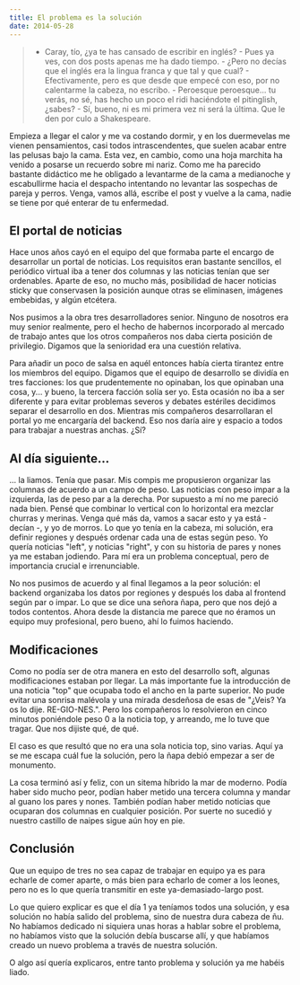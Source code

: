 ```yaml
---
title: El problema es la solución
date: 2014-05-28
---
```


> - Caray, tío, ¿ya te has cansado de escribir en inglés? - Pues ya ves, con dos posts apenas me ha dado tiempo. - ¿Pero no decías que el inglés era la lingua franca y que tal y que cual? - Efectivamente, pero es que desde que empecé con eso, por no calentarme la cabeza, no escribo. - Peroesque peroesque... tu verás, no sé, has hecho un poco el ridi haciéndote el pitinglish, ¿sabes? - Sí, bueno, ni es mi primera vez ni será la última. Que le den por culo a Shakespeare.


Empieza a llegar el calor y me va costando dormir, y en los duermevelas me vienen pensamientos, casi todos intrascendentes, que suelen acabar entre las pelusas bajo la cama. Esta vez, en cambio, como una hoja marchita ha venido a posarse un recuerdo sobre mi nariz. Como me ha parecido bastante didáctico me he obligado a levantarme de la cama a medianoche y escabullirme hacia el despacho intentando no levantar las sospechas de pareja y perros. Venga, vamos allá, escribe el post y vuelve a la cama, nadie se tiene por qué enterar de tu enfermedad.


## El portal de noticias

Hace unos años cayó en el equipo del que formaba parte el encargo de desarrollar un portal de noticias. Los requisitos eran bastante sencillos, el periódico virtual iba a tener dos columnas y las noticias tenían que ser ordenables. Aparte de eso, no mucho más, posibilidad de hacer noticias sticky que conservasen la posición aunque otras se eliminasen, imágenes embebidas, y algún etcétera.

Nos pusimos a la obra tres desarrolladores senior. Ninguno de nosotros era muy senior realmente, pero el hecho de habernos incorporado al mercado de trabajo antes que los otros compañeros nos daba cierta posición de privilegio. Digamos que la senioridad era una cuestión relativa.

Para añadir un poco de salsa en aquél entonces había cierta tirantez entre los miembros del equipo. Digamos que el equipo de desarrollo se dividía en tres facciones: los que prudentemente no opinaban, los que opinaban una cosa, y... y bueno, la tercera facción solía ser yo. Esta ocasión no iba a ser diferente y para evitar problemas severos y debates estériles decidimos separar el desarrollo en dos. Mientras mis compañeros desarrollaran el portal yo me encargaría del backend. Eso nos daría aire y espacio a todos para trabajar a nuestras anchas. ¿Sí?


## Al día siguiente...

... la liamos. Tenía que pasar. Mis compis me propusieron organizar las columnas de acuerdo a un campo de peso. Las noticias con peso impar a la izquierda, las de peso par a la derecha. Por supuesto a mí no me pareció nada bien. Pensé que combinar lo vertical con lo horizontal era mezclar churras y merinas. Venga qué más da, vamos a sacar esto y ya está - decían -, y yo de morros. Lo que yo tenía en la cabeza, mi solución, era definir regiones y después ordenar cada una de estas según peso. Yo quería noticias "left", y noticias "right", y con su historia de pares y nones ya me estaban jodiendo. Para mí era un problema conceptual, pero de importancia crucial e irrenunciable.

No nos pusimos de acuerdo y al final llegamos a la peor solución: el backend organizaba los datos por regiones y después los daba al frontend según par o impar. Lo que se dice una señora ñapa, pero que nos dejó a todos contentos. Ahora desde la distancia me parece que no éramos un equipo muy profesional, pero bueno, ahí lo fuimos haciendo.

## Modificaciones

Como no podía ser de otra manera en esto del desarrollo soft, algunas modificaciones estaban por llegar. La más importante fue la introducción de una noticia "top" que ocupaba todo el ancho en la parte superior. No pude evitar una sonrisa malévola y una mirada desdeñosa de esas de "¿Veis? Ya os lo dije. RE-GIO-NES.". Pero los compañeros lo resolvieron en cinco minutos poniéndole peso 0 a la noticia top, y arreando, me lo tuve que tragar. Que nos dijiste qué, de qué.

El caso es que resultó que no era una sola noticia top, sino varias. Aquí ya se me escapa cuál fue la solución, pero la ñapa debió empezar a ser de monumento.

La cosa terminó así y feliz, con un sitema híbrido la mar de moderno. Podía haber sido mucho peor, podían haber metido una tercera columna y mandar al guano los pares y nones. También podían haber metido noticias que ocuparan dos columnas en cualquier posición. Por suerte no sucedió y nuestro castillo de naipes sigue aún hoy en pie.

## Conclusión

Que un equipo de tres no sea capaz de trabajar en equipo ya es para echarle de comer aparte, o más bien para echarlo de comer a los leones, pero no es lo que quería transmitir en este ya-demasiado-largo post.

Lo que quiero explicar es que el día 1 ya teníamos todos una solución, y esa solución no había salido del problema, sino de nuestra dura cabeza de ñu. No habíamos dedicado ni siquiera unas horas a hablar sobre el problema, no habíamos visto que la solución debía buscarse allí, y que habíamos creado un nuevo problema a través de nuestra solución.


O algo así quería explicaros, entre tanto problema y solución ya me habéis liado.














